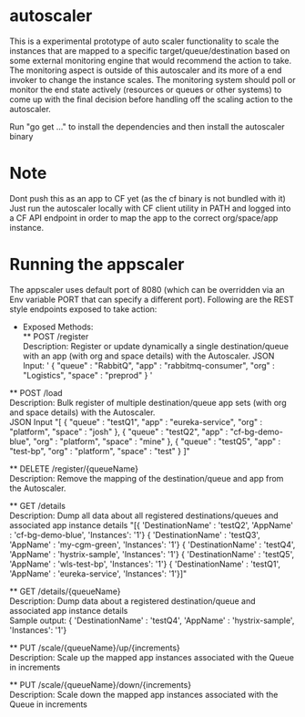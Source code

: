 # autoscaler
This is a experimental prototype of auto scaler functionality to scale the instances that are mapped to a specific target/queue/destination based on some external monitoring engine that would recommend the action to take. The monitoring aspect is outside of this autoscaler and its more of a end invoker to change the instance scales. The monitoring system should poll or monitor the end state actively (resources or queues or other systems) to come up with the final decision before handling off the scaling action to the autoscaler.

Run "go get ..." to install the dependencies and then install the autoscaler binary

# Note
Dont push this as an app to CF yet (as the cf binary is not bundled with it)
Just run the autoscaler locally with CF client utility in PATH and logged into a CF API endpoint in order to map the app to the correct org/space/app instance.

# Running the appscaler
The appscaler uses default port of 8080 (which can be overridden via an Env variable PORT that can specify a different port).
Following are the REST style endpoints exposed to take action:

* Exposed Methods:  
** POST /register  
 Description: Register or update dynamically a single destination/queue with an app (with org and space details) with the Autoscaler.
 JSON Input:  ' { "queue" : "RabbitQ", "app" : "rabbitmq-consumer", "org" : "Logistics", "space" : "preprod" } '

** POST /load  
 Description: Bulk register of multiple destination/queue app sets (with org and space details) with the Autoscaler.  
 JSON Input  "[
{ "queue" : "testQ1", "app" : "eureka-service", "org" : "platform", "space" : "josh" },
{ "queue" : "testQ2", "app" : "cf-bg-demo-blue", "org" : "platform", "space" : "mine" }, 
{ "queue" : "testQ5", "app" : "test-bp", "org" : "platform", "space" : "test" }
]"  

** DELETE /register/{queueName}  
 Description: Remove the mapping of the destination/queue and app from the Autoscaler.    

** GET /details  
 Description: Dump all data about all registered destinations/queues and associated app instance details    "[{ 'DestinationName' : 'testQ2', 'AppName' : 'cf-bg-demo-blue', 'Instances': '1'}
{ 'DestinationName' : 'testQ3', 'AppName' : 'my-cgm-green', 'Instances': '1'}
{ 'DestinationName' : 'testQ4', 'AppName' : 'hystrix-sample', 'Instances': '1'}
{ 'DestinationName' : 'testQ5', 'AppName' : 'wls-test-bp', 'Instances': '1'}
{ 'DestinationName' : 'testQ1', 'AppName' : 'eureka-service', 'Instances': '1'}]"

** GET /details/{queueName}  
 Description: Dump data about a registered destination/queue and associated app instance details    
 Sample output: { 'DestinationName' : 'testQ4', 'AppName' : 'hystrix-sample', 'Instances': '1'}

** PUT /scale/{queueName}/up/{increments}  
 Description: Scale up the mapped app instances associated with the Queue in increments

** PUT /scale/{queueName}/down/{increments}  
 Description: Scale down the mapped app instances associated with the Queue in increments

